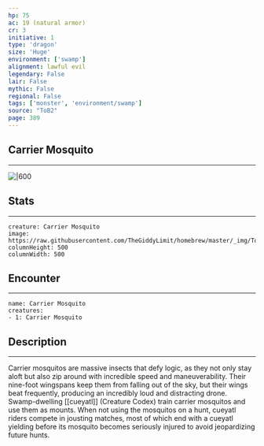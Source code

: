 ```yaml
---
hp: 75
ac: 19 (natural armor)
cr: 3
initiative: 1
type: 'dragon'    
size: 'Huge'
environment: ['swamp']
alignment: lawful evil
legendary: False
lair: False
mythic: False
regional: False
tags: ['monster', 'environment/swamp']
source: "ToB2"
page: 389
---
```


## Carrier Mosquito
---

![|600](https://raw.githubusercontent.com/TheGiddyLimit/homebrew/master/_img/ToB2/creature/Carrier%20Mosquito.webp)

## Stats
---

```statblock
creature: Carrier Mosquito
image: https://raw.githubusercontent.com/TheGiddyLimit/homebrew/master/_img/ToB2/creature/token/Carrier%20Mosquito%20%28Token%29.png
columnHeight: 500
columnWidth: 500
```

## Encounter
---

```encounter-table
name: Carrier Mosquito
creatures:
- 1: Carrier Mosquito
```

## Description
---
Carrier mosquitos are massive insects that defy logic, as they not only stay aloft but also zip around with incredible speed and maneuverability. Their nine-foot wingspans keep them from falling out of the sky, but their wings beat frequently, producing an incredibly loud and distracting drone. Swamp-dwelling [[cueyatl]] (Creature Codex) train carrier mosquitos and use them as mounts. When not using the mosquitos on a hunt, cueyatl riders compete in jousting matches, most of which end with a cueyatl yielding before its mosquito becomes seriously injured to avoid jeopardizing future hunts.





